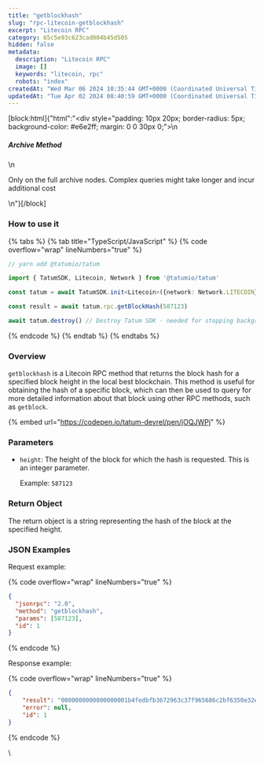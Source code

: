 ```yaml
---
title: "getblockhash"
slug: "rpc-litecoin-getblockhash"
excerpt: "Litecoin RPC"
category: 65c5e93c623cad004b45d505
hidden: false
metadata: 
  description: "Litecoin RPC"
  image: []
  keywords: "litecoin, rpc"
  robots: "index"
createdAt: "Wed Mar 06 2024 10:35:44 GMT+0000 (Coordinated Universal Time)"
updatedAt: "Tue Apr 02 2024 08:40:59 GMT+0000 (Coordinated Universal Time)"
---
```

[block:html]{"html":"<div style=\"padding: 10px 20px; border-radius: 5px; background-color: #e6e2ff; margin: 0 0 30px 0;\">\n  <h5>Archive Method</h5>\n  <p>Only on the full archive nodes. Complex queries might take longer and incur additional cost</p>\n</div>"}[/block]

### How to use it

{% tabs %}
{% tab title="TypeScript/JavaScript" %}
{% code overflow="wrap" lineNumbers="true" %}
```typescript
// yarn add @tatumio/tatum

import { TatumSDK, Litecoin, Network } from '@tatumio/tatum'

const tatum = await TatumSDK.init<Litecoin>({network: Network.LITECOIN})

const result = await tatum.rpc.getBlockHash(587123)

await tatum.destroy() // Destroy Tatum SDK - needed for stopping background jobs
```
{% endcode %}
{% endtab %}
{% endtabs %}

### Overview

`getblockhash` is a Litecoin RPC method that returns the block hash for a specified block height in the local best blockchain. This method is useful for obtaining the hash of a specific block, which can then be used to query for more detailed information about that block using other RPC methods, such as `getblock`.

{% embed url="https://codepen.io/tatum-devrel/pen/jOQJWPj" %}

### Parameters

*   `height`: The height of the block for which the hash is requested. This is an integer parameter.

    Example: `587123`

### Return Object

The return object is a string representing the hash of the block at the specified height.

### JSON Examples

Request example:

{% code overflow="wrap" lineNumbers="true" %}
```json
{
  "jsonrpc": "2.0",
  "method": "getblockhash",
  "params": [587123],
  "id": 1
}
```
{% endcode %}

Response example:

{% code overflow="wrap" lineNumbers="true" %}
```json
{
    "result": "0000000000000000001b4fedbfb3672963c37f965686c2bf6350e32e77f9941f",
    "error": null,
    "id": 1
}
```
{% endcode %}

\
